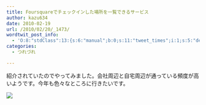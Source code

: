 ```yaml
---
title: Foursquareでチェックインした場所を一覧できるサービス
author: kazu634
date: 2010-02-19
url: /2010/02/20/_1473/
wordtwit_post_info:
  - 'O:8:"stdClass":13:{s:6:"manual";b:0;s:11:"tweet_times";i:1;s:5:"delay";i:0;s:7:"enabled";i:1;s:10:"separation";s:2:"60";s:7:"version";s:3:"3.7";s:14:"tweet_template";b:0;s:6:"status";i:2;s:6:"result";a:0:{}s:13:"tweet_counter";i:2;s:13:"tweet_log_ids";a:1:{i:0;i:5125;}s:9:"hash_tags";a:0:{}s:8:"accounts";a:1:{i:0;s:7:"kazu634";}}'
categories:
  - つれづれ

---
```

<div class="section">
<p>
    紹介されていたのでやってみました。会社周辺と自宅周辺が通っている頻度が高いようです。今年も色々なところに行きたいです。
</p>
  
<p>
<center>
</center>
</p>
  
<p>
<a href="http://flickr.com/photos/42332031@N02/4372534775/" onclick="__gaTracker('send', 'event', 'outbound-article', 'http://flickr.com/photos/42332031@N02/4372534775/', '');" title="Picture"><img src="http://farm5.static.flickr.com/4021/4372534775_76a1a1c7c1.jpg" /></a>
</p></p>
</div>